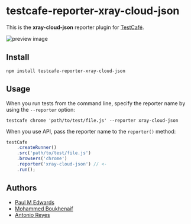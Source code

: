 # testcafe-reporter-xray-cloud-json

This is the **xray-cloud-json** reporter plugin for [TestCafé](http://devexpress.github.io/testcafe).

![preview image](https://raw.github.com/paulmedwards/testcafe-reporter-xray-cloud-json/master/media/preview.png)

## Install

```text
npm install testcafe-reporter-xray-cloud-json
```

## Usage

When you run tests from the command line, specify the reporter name by using the `--reporter` option:

```text
testcafe chrome 'path/to/test/file.js' --reporter xray-cloud-json
```

When you use API, pass the reporter name to the `reporter()` method:

```js
testCafe
    .createRunner()
    .src('path/to/test/file.js')
    .browsers('chrome')
    .reporter('xray-cloud-json') // <-
    .run();
```

## Authors

- [Paul M Edwards](https://github.com/PaulMEdwards)
- [Mohammed Boukhenaif](https://github.com/s1mob)
- [Antonio Reyes](https://github.com/antreyes)
